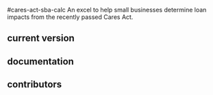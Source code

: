 #cares-act-sba-calc
An excel to help small businesses determine loan impacts from the recently passed Cares Act. 

## current version 

## documentation

## contributors 
